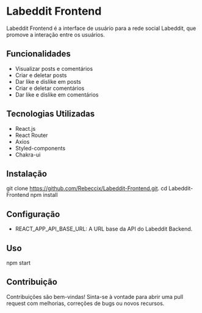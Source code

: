 # Labeddit Frontend

Labeddit Frontend é a interface de usuário para a rede social Labeddit, que promove a interação entre os usuários.

## Funcionalidades

- Visualizar posts e comentários
- Criar e deletar posts
- Dar like e dislike em posts
- Criar e deletar comentários
- Dar like e dislike em comentários

## Tecnologias Utilizadas

- React.js
- React Router
- Axios
- Styled-components
- Chakra-ui

## Instalação

git clone https://github.com/Rebeccix/Labeddit-Frontend.git.
cd Labeddit-Frontend
npm install

## Configuração

- REACT_APP_API_BASE_URL: A URL base da API do Labeddit Backend.

## Uso

npm start

## Contribuição

Contribuições são bem-vindas! Sinta-se à vontade para abrir uma pull request com melhorias, correções de bugs ou novos recursos.
